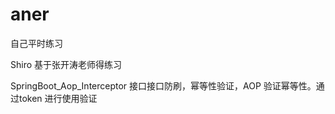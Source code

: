 # aner
自己平时练习


Shiro 基于张开涛老师得练习

SpringBoot_Aop_Interceptor   接口接口防刷，幂等性验证，AOP 验证幂等性。通过token 进行使用验证
